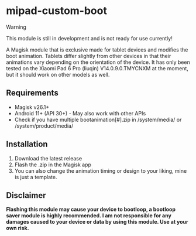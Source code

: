# mipad-custom-boot
> [!WARNING]
> This module is still in development and is not ready for use currently!

A Magisk module that is exclusive made for tablet devices and modifies the boot animation. Tablets differ slightly from other devices in that their animations vary depending on the orientation of the device. It has only been tested on the Xiaomi Pad 6 Pro (liuqin) V14.0.9.0.TMYCNXM at the moment, but it should work on other models as well.

## Requirements
- Magisk v26.1+
- Android 11+ (API 30+) - May also work with other APIs
- Check if you have multiple bootanimation[#].zip in /system/media/ or /system/product/media/

## Installation
1. Download the latest release
2. Flash the .zip in the Magisk app
3. You can also change the animation timing or design to your liking, mine is just a template.

## Disclaimer
**Flashing this module may cause your device to bootloop, a bootloop saver module is highly recommended. I am not responsible for any damages caused to your device or data by using this module. Use at your own risk.**
